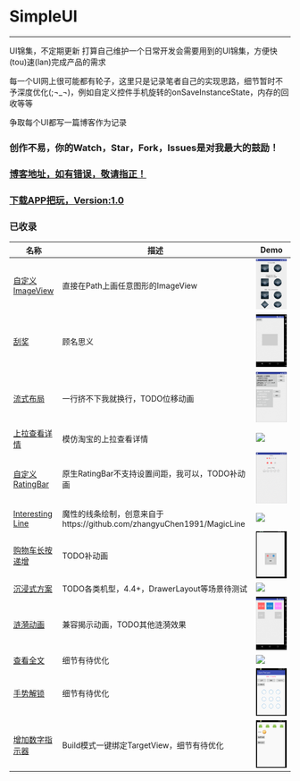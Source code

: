 # SimpleUI
---
UI锦集，不定期更新
打算自己维护一个日常开发会需要用到的UI锦集，方便快(tou)速(lan)完成产品的需求

每一个UI网上很可能都有轮子，这里只是记录笔者自己的实现思路，细节暂时不予深度优化(;¬_¬)，例如自定义控件手机旋转的onSaveInstanceState，内存的回收等等

争取每个UI都写一篇博客作为记录

### 创作不易，你的Watch，Star，Fork，Issues是对我最大的鼓励！
### [博客地址，如有错误，敬请指正！](http://www.jianshu.com/u/34f7808d9e8f)
### [下载APP把玩，Version:1.0](https://raw.githubusercontent.com/TruthKeeper/SimpleUI/master/app-release1.0.apk)

### 已收录
名称 | 描述 | Demo
--- | --- | ---
[自定义ImageView](https://github.com/TruthKeeper/SimpleUI/tree/master/app/src/main/java/com/tk/simpleui/diyimg) | 直接在Path上画任意图形的ImageView | ![](https://github.com/TruthKeeper/SimpleUI/blob/master/screenshots/diy_imageview.png)
[刮奖](https://github.com/TruthKeeper/SimpleUI/tree/master/app/src/main/java/com/tk/simpleui/scratch) | 顾名思义 | ![](https://github.com/TruthKeeper/SimpleUI/blob/master/screenshots/scratch.gif)
[流式布局](https://github.com/TruthKeeper/SimpleUI/tree/master/app/src/main/java/com/tk/simpleui/flow) | 一行挤不下我就换行，TODO位移动画 | ![](https://github.com/TruthKeeper/SimpleUI/blob/master/screenshots/flow.gif)
[上拉查看详情](https://github.com/TruthKeeper/SimpleUI/tree/master/app/src/main/java/com/tk/simpleui/pulldetail) | 模仿淘宝的上拉查看详情 | ![](https://github.com/TruthKeeper/SimpleUI/blob/master/screenshots/pull_detail.gif) 
[自定义RatingBar](https://github.com/TruthKeeper/SimpleUI/tree/master/app/src/main/java/com/tk/simpleui/ratingbar) | 原生RatingBar不支持设置间距，我可以，TODO补动画 | ![](https://github.com/TruthKeeper/SimpleUI/blob/master/screenshots/ratingbar.gif)
[Interesting Line](https://github.com/TruthKeeper/SimpleUI/tree/master/app/src/main/java/com/tk/simpleui/line) | 魔性的线条绘制，创意来自于https://github.com/zhangyuChen1991/MagicLine | ![](https://github.com/TruthKeeper/SimpleUI/blob/master/screenshots/interesting_line.gif)
[购物车长按递增](https://github.com/TruthKeeper/SimpleUI/tree/master/app/src/main/java/com/tk/simpleui/shopcar) | TODO补动画 | ![](https://github.com/TruthKeeper/SimpleUI/blob/master/screenshots/keep_change.gif)
[沉浸式方案](https://github.com/TruthKeeper/SimpleUI/tree/master/app/src/main/java/com/tk/simpleui/statusbar) | TODO各类机型，4.4+，DrawerLayout等场景待测试 | ![](https://github.com/TruthKeeper/SimpleUI/blob/master/screenshots/statusbar.gif)
[涟漪动画](https://github.com/TruthKeeper/SimpleUI/tree/master/app/src/main/java/com/tk/simpleui/ripple) | 兼容揭示动画，TODO其他涟漪效果 | ![](https://github.com/TruthKeeper/SimpleUI/blob/master/screenshots/ripple.gif)
[查看全文](https://github.com/TruthKeeper/SimpleUI/tree/master/app/src/main/java/com/tk/simpleui/expandtext) | 细节有待优化 | ![](https://github.com/TruthKeeper/SimpleUI/blob/master/screenshots/expand_text.gif)
[手势解锁](https://github.com/TruthKeeper/SimpleUI/tree/master/app/src/main/java/com/tk/simpleui/gesturelock) | 细节有待优化 | ![](https://github.com/TruthKeeper/SimpleUI/blob/master/screenshots/gesture_lock.gif)
[增加数字指示器](https://github.com/TruthKeeper/SimpleUI/tree/master/app/src/main/java/com/tk/simpleui/indicator) | Build模式一键绑定TargetView，细节有待优化 | ![](https://github.com/TruthKeeper/SimpleUI/blob/master/screenshots/indicator_view.gif)
